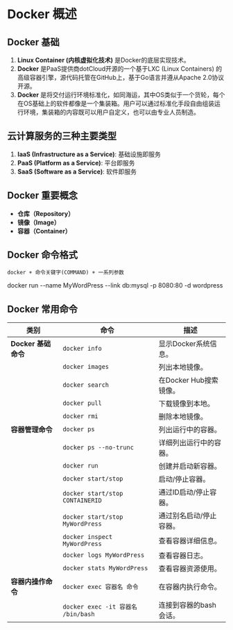 # Docker 概述

## Docker 基础

1. **Linux Container (内核虚拟化技术)** 是Docker的底层实现技术。
2. **Docker** 是PaaS提供商dotCloud开源的一个基于LXC (Linux Containers) 的高级容器引擎，源代码托管在GitHub上，基于Go语言并遵从Apache 2.0协议开源。
3. **Docker** 是将交付运行环境标准化，如同海运，其中OS类似于一个货轮，每个在OS基础上的软件都像是一个集装箱。用户可以通过标准化手段自由组装运行环境，集装箱的内容既可以用户自定义，也可以由专业人员制造。

## 云计算服务的三种主要类型

1. **IaaS (Infrastructure as a Service)**: 基础设施即服务
2. **PaaS (Platform as a Service)**: 平台即服务
3. **SaaS (Software as a Service)**: 软件即服务

## Docker 重要概念

- **仓库（Repository）**
- **镜像（Image）**
- **容器（Container）**

## Docker 命令格式

`docker + 命令关键字(COMMAND) + 一系列参数`

docker run --name MyWordPress --link db:mysql -p 8080:80 -d wordpress

## Docker 常用命令

| 类别             | 命令                                   | 描述                                       |
|------------------|----------------------------------------|--------------------------------------------|
| **Docker 基础命令** | `docker info`                         | 显示Docker系统信息。                         |
|                  | `docker images`                       | 列出本地镜像。                               |
|                  | `docker search`                       | 在Docker Hub搜索镜像。                      |
|                  | `docker pull`                         | 下载镜像到本地。                             |
|                  | `docker rmi`                          | 删除本地镜像。                               |
| **容器管理命令**  | `docker ps`                           | 列出运行中的容器。                           |
|                  | `docker ps --no-trunc`                | 详细列出运行中的容器。                       |
|                  | `docker run`                          | 创建并启动新容器。                           |
|                  | `docker start/stop`                   | 启动/停止容器。                              |
|                  | `docker start/stop CONTAINERID`       | 通过ID启动/停止容器。                        |
|                  | `docker start/stop MyWordPress`       | 通过别名启动/停止容器。                      |
|                  | `docker inspect MyWordPress`          | 查看容器详细信息。                           |
|                  | `docker logs MyWordPress`             | 查看容器日志。                               |
|                  | `docker stats MyWordPress`            | 查看容器资源使用。                           |
| **容器内操作命令** | `docker exec 容器名 命令`             | 在容器内执行命令。                           |
|                  | `docker exec -it 容器名 /bin/bash`    | 连接到容器的bash会话。                       |

